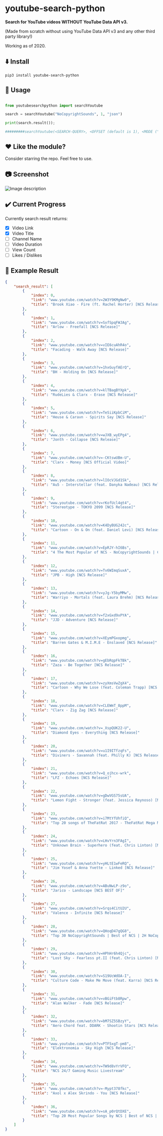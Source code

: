 # youtube-search-python


**Search for YouTube videos WITHOUT YouTube Data API v3.**


(Made from scratch without using YouTube Data API v3 and any other third party library!)


Working as of 2020.


## :arrow_down: Install


```pip3 install youtube-search-python```


## :triangular_ruler: Usage


```python

from youtubesearchpython import searchYoutube

search = searchYoutube("NoCopyrightSounds", 1, "json")

print(search.result());

#########searchYoutube(<SEARCH-QUERY>, <OFFSET (default is 1), <MODE ("json"/"list" default is json)>)#########

```


## :heart: Like the module?


Consider starring the repo. Feel free to use.


## :camera: Screenshot


![Image description](https://github.com/HiteshKumarSaini/youtube-search-python/blob/master/youtube-search-python.PNG)


## :heavy_check_mark: Current Progress


Currently search result returns:


- [x] Video Link
- [x] Video Title
- [ ] Channel Name
- [ ] Video Duration
- [ ] View Count
- [ ] Likes / Dislikes

## :page_with_curl: Example Result


```json
{
    "search_result": [
        {
            "index": 0,
            "link": "www.youtube.com/watch?v=2W3Y9KMgNw0",
            "title": "Brook Xiao - Fire (ft. Rachel Horter) [NCS Release]"
        },
        {
            "index": 1,
            "link": "www.youtube.com/watch?v=SxfSpqFWJAg",
            "title": "Arlow - Freefall [NCS Release]"
        },
        {
            "index": 2,
            "link": "www.youtube.com/watch?v=vIE6cuAhR4o",
            "title": "Facading - Walk Away [NCS Release]"
        },
        {
            "index": 3,
            "link": "www.youtube.com/watch?v=1hxGuyfAErQ",
            "title": "BH - Holding On [NCS Release]"
        },
        {
            "index": 4,
            "link": "www.youtube.com/watch?v=klTBagBYXpk",
            "title": "RudeLies & Clarx - Erase [NCS Release]"
        },
        {
            "index": 5,
            "link": "www.youtube.com/watch?v=TeSiiKpbCiM",
            "title": "Heuse & Caravn - Spirits Say [NCS Release]"
        },
        {
            "index": 6,
            "link": "www.youtube.com/watch?v=wJXB_wyEPg4",
            "title": "Jonth - Collapse [NCS Release]"
        },
        {
            "index": 7,
            "link": "www.youtube.com/watch?v=-CKtswUBm-U",
            "title": "Clarx - Money [NCS Official Video]"
        },
        {
            "index": 8,
            "link": "www.youtube.com/watch?v=lIOcVJGd1Sk",
            "title": "Au5 - Interstellar (feat. Danyka Nadeau) [NCS Release]"
        },
        {
            "index": 9,
            "link": "www.youtube.com/watch?v=rKofUcl4qt4",
            "title": "Stereotype - TOKYO 2099 [NCS Release]"
        },
        {
            "index": 10,
            "link": "www.youtube.com/watch?v=K4DyBUG242c",
            "title": "Cartoon - On & On (feat. Daniel Levi) [NCS Release]"
        },
        {
            "index": 11,
            "link": "www.youtube.com/watch?v=EpRJY-hI6Bs",
            "title": "4 The Most Popular of NCS - NoCopyrightSounds | Cartoon | Disfigure | Electro-Light | Janji"
        },
        {
            "index": 12,
            "link": "www.youtube.com/watch?v=Tv6WImqSuxA",
            "title": "JPB - High [NCS Release]"
        },
        {
            "index": 13,
            "link": "www.youtube.com/watch?v=yJg-Y5byMMw",
            "title": "Warriyo - Mortals (feat. Laura Brehm) [NCS Release]"
        },
        {
            "index": 14,
            "link": "www.youtube.com/watch?v=f2xGxd9xPYA",
            "title": "JJD - Adventure [NCS Release]"
        },
        {
            "index": 15,
            "link": "www.youtube.com/watch?v=XEymPGxopmg",
            "title": "Barren Gates & M.I.M.E - Enslaved [NCS Release]"
        },
        {
            "index": 16,
            "link": "www.youtube.com/watch?v=gEbRqpFkTBk",
            "title": "Zaza - Be Together [NCS Release]"
        },
        {
            "index": 17,
            "link": "www.youtube.com/watch?v=zyXmsVwZqX4",
            "title": "Cartoon - Why We Lose (feat. Coleman Trapp) [NCS Release]"
        },
        {
            "index": 18,
            "link": "www.youtube.com/watch?v=CLEWmT_8ppM",
            "title": "Clarx - Zig Zag [NCS Release]"
        },
        {
            "index": 19,
            "link": "www.youtube.com/watch?v=_XspQUK22-U",
            "title": "Diamond Eyes - Everything [NCS Release]"
        },
        {
            "index": 20,
            "link": "www.youtube.com/watch?v=u1I9ITfzqFs",
            "title": "Diviners - Savannah (feat. Philly K) [NCS Release]"
        },
        {
            "index": 21,
            "link": "www.youtube.com/watch?v=Q_ojhcx-wrk",
            "title": "LFZ - Echoes [NCS Release]"
        },
        {
            "index": 22,
            "link": "www.youtube.com/watch?v=gDwVGS75sUA",
            "title": "Lemon Fight - Stronger (feat. Jessica Reynoso) [NCS Release]"
        },
        {
            "index": 23,
            "link": "www.youtube.com/watch?v=i7MtYfUhfiQ",
            "title": "Top 20 songs of TheFatRat 2017 - TheFatRat Mega Mix"
        },
        {
            "index": 24,
            "link": "www.youtube.com/watch?v=LHvYrn3FAgI",
            "title": "Unknown Brain - Superhero (feat. Chris Linton) [NCS Release]"
        },
        {
            "index": 25,
            "link": "www.youtube.com/watch?v=yHLtE1wFeRQ",
            "title": "Jim Yosef & Anna Yvette - Linked [NCS Release]"
        },
        {
            "index": 26,
            "link": "www.youtube.com/watch?v=ABuNwLP-z9o",
            "title": "Jarico - Landscape [NCS BEST OF]"
        },
        {
            "index": 27,
            "link": "www.youtube.com/watch?v=Srqs4CitU2U",
            "title": "Valence - Infinite [NCS Release]"
        },
        {
            "index": 28,
            "link": "www.youtube.com/watch?v=QHoqD47gQG8",
            "title": "Top 30 NoCopyrightSounds | Best of NCS | 2H NoCopyrightSounds | NCS : The Best of all time"
        },
        {
            "index": 29,
            "link": "www.youtube.com/watch?v=HPhHr6h4Qjc",
            "title": "Lost Sky - Fearless pt.II (feat. Chris Linton) [NCS Release]"
        },
        {
            "index": 30,
            "link": "www.youtube.com/watch?v=S19UcWdOA-I",
            "title": "Culture Code - Make Me Move (feat. Karra) [NCS Release]"
        },
        {
            "index": 31,
            "link": "www.youtube.com/watch?v=vBGiFtb8Rpw",
            "title": "Alan Walker - Fade [NCS Release]"
        },
        {
            "index": 32,
            "link": "www.youtube.com/watch?v=bM7SZ5SBzyY",
            "title": "Aero Chord feat. DDARK - Shootin Stars [NCS Release]"
        },
        {
            "index": 33,
            "link": "www.youtube.com/watch?v=PTF5xgT-pm8",
            "title": "Elektronomia - Sky High [NCS Release]"
        },
        {
            "index": 34,
            "link": "www.youtube.com/watch?v=TW9d8vYrVFQ",
            "title": "NCS 24/7 Gaming Music Livestream"
        },
        {
            "index": 35,
            "link": "www.youtube.com/watch?v=-Mypt378fkc",
            "title": "Axol x Alex Skrindo - You [NCS Release]"
        },
        {
            "index": 36,
            "link": "www.youtube.com/watch?v=sA_p0rQtDXE",
            "title": "Top 20 Most Popular Songs by NCS | Best of NCS | Most Viewed Songs"
        }
    ]
}
```
